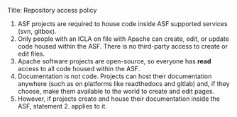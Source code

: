 Title: Repository access policy


1. ASF projects are required to house code inside ASF supported services (svn, gitbox).
2. Only people with an ICLA on file with Apache can create, edit, or update code housed within the ASF. There is no third-party access to create or edit files.
3. Apache software projects are open-source, so everyone has **read** access to all code housed within the ASF.
4. Documentation is not code. Projects can host their documentation anywhere (such as on platforms like readthedocs and gitlab) and, if they choose, make them available to the world to create and edit pages.
5. However, if projects create and house their documentation inside the ASF, statement 2. applies to it.
